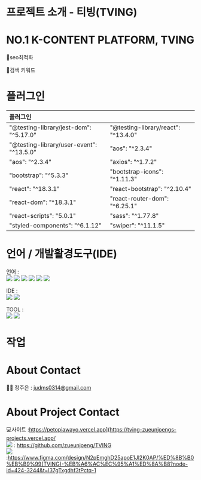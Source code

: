 # 프로젝트 소개 - 티빙(TVING)


# NO.1 K-CONTENT PLATFORM, TVING
💎seo최적화 </br>


💎검색 키워드</br>




# 플러그인

|플러그인||
|:---|:---|
|"@testing-library/jest-dom": "^5.17.0"|"@testing-library/react": "^13.4.0"|
|"@testing-library/user-event": "^13.5.0"|"aos": "^2.3.4"|
|"aos": "^2.3.4"|"axios": "^1.7.2"|
|"bootstrap": "^5.3.3"|"bootstrap-icons": "^1.11.3"|
|"react": "^18.3.1"|"react-bootstrap": "^2.10.4"|
|"react-dom": "^18.3.1"|"react-router-dom": "^6.25.1"|
|"react-scripts": "5.0.1"|"sass": "^1.77.8"|
|"styled-components": "^6.1.12"|"swiper": "^11.1.5"|


# 언어 / 개발활경도구(IDE)
언어 :</br>
    <img src="https://img.shields.io/badge/React-20232A?style=flate&logo=react&logoColor=61DAFB" />
	<img src="https://img.shields.io/badge/HTML5-E34F26?style=flat&logo=HTML5&logoColor=white" />
    <img src="https://img.shields.io/badge/CSS3-1572B6?style=flat&logo=CSS3&logoColor=white" />
    <img src="https://img.shields.io/badge/Javascript-F7DF1E?style=flat&logo=Javascript&logoColor=white" />
    <img src="https://img.shields.io/badge/jQuery-0769AD?style=flat&logo=jquery&logoColor=white" />
     <img src="https://img.shields.io/badge/Node.js-43853D?style=flate&logo=node.js&logoColor=white" /></br>

IDE : </br>
<img src="https://img.shields.io/badge/Visual_Studio_Code-0078D4?style=flat&logo=Visual&logoColor=white" />
<img src="https://img.shields.io/badge/GitHub-181717?style=flat&logo=GitHub&logoColor=white" />

TOOL : </br>
<img src="https://img.shields.io/badge/Figma-F24E1E?style=flat&logo=figma&logoColor=white" /> 
<img src="https://img.shields.io/badge/Adobe%20Photoshop-31A8FF?logo=adobephotoshop&logoColor=fff&style=flat" /> 

# 작업



# About Contact
👩‍💻 정주은 : judms0314@gmail.com

# About Project Contact
💻사이트 :https://petopiawayo.vercel.app](https://tving-zueunjoengs-projects.vercel.app/</br>
<img src="https://img.shields.io/badge/GitHub-181717?style=flat&logo=GitHub&logoColor=white" />  : https://github.com/zueunjoeng/TVING</br>
<img src="https://img.shields.io/badge/Figma-F24E1E?style=flat&logo=figma&logoColor=white" />   :https://www.figma.com/design/N2pEmghD25apoE1Jl2K0AP/%ED%8B%B0%EB%B9%99(TVING)-%EB%A6%AC%EC%95%A1%ED%8A%B8?node-id=424-3244&t=l37gTxgdhf3tPctq-1
